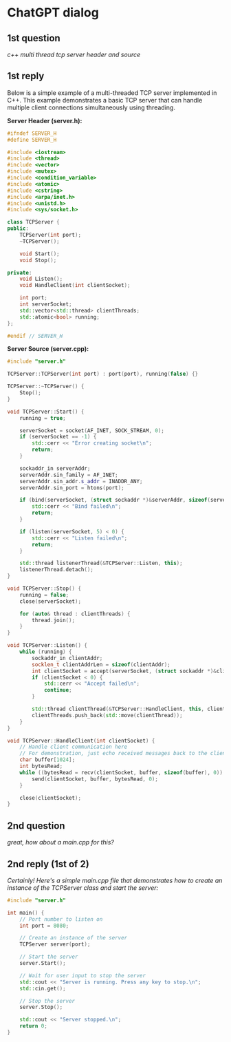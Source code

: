 # ChatGPT dialog
## 1st question
_c++ multi thread tcp server header and source_

## 1st reply
Below is a simple example of a multi-threaded TCP server implemented in C++. This example demonstrates a basic TCP server that can handle multiple client connections simultaneously using threading.

**Server Header (server.h):**
````cpp
#ifndef SERVER_H
#define SERVER_H

#include <iostream>
#include <thread>
#include <vector>
#include <mutex>
#include <condition_variable>
#include <atomic>
#include <cstring>
#include <arpa/inet.h>
#include <unistd.h>
#include <sys/socket.h>

class TCPServer {
public:
    TCPServer(int port);
    ~TCPServer();

    void Start();
    void Stop();

private:
    void Listen();
    void HandleClient(int clientSocket);

    int port;
    int serverSocket;
    std::vector<std::thread> clientThreads;
    std::atomic<bool> running;
};

#endif // SERVER_H
````
**Server Source (server.cpp):**
````cpp
#include "server.h"

TCPServer::TCPServer(int port) : port(port), running(false) {}

TCPServer::~TCPServer() {
    Stop();
}

void TCPServer::Start() {
    running = true;

    serverSocket = socket(AF_INET, SOCK_STREAM, 0);
    if (serverSocket == -1) {
        std::cerr << "Error creating socket\n";
        return;
    }

    sockaddr_in serverAddr;
    serverAddr.sin_family = AF_INET;
    serverAddr.sin_addr.s_addr = INADDR_ANY;
    serverAddr.sin_port = htons(port);

    if (bind(serverSocket, (struct sockaddr *)&serverAddr, sizeof(serverAddr)) < 0) {
        std::cerr << "Bind failed\n";
        return;
    }

    if (listen(serverSocket, 5) < 0) {
        std::cerr << "Listen failed\n";
        return;
    }

    std::thread listenerThread(&TCPServer::Listen, this);
    listenerThread.detach();
}

void TCPServer::Stop() {
    running = false;
    close(serverSocket);

    for (auto& thread : clientThreads) {
        thread.join();
    }
}

void TCPServer::Listen() {
    while (running) {
        sockaddr_in clientAddr;
        socklen_t clientAddrLen = sizeof(clientAddr);
        int clientSocket = accept(serverSocket, (struct sockaddr *)&clientAddr, &clientAddrLen);
        if (clientSocket < 0) {
            std::cerr << "Accept failed\n";
            continue;
        }

        std::thread clientThread(&TCPServer::HandleClient, this, clientSocket);
        clientThreads.push_back(std::move(clientThread));
    }
}

void TCPServer::HandleClient(int clientSocket) {
    // Handle client communication here
    // For demonstration, just echo received messages back to the client
    char buffer[1024];
    int bytesRead;
    while ((bytesRead = recv(clientSocket, buffer, sizeof(buffer), 0)) > 0) {
        send(clientSocket, buffer, bytesRead, 0);
    }

    close(clientSocket);
}
````
## 2nd question
_great, how about a main.cpp for this?_
## 2nd reply (1st of 2)
_Certainly! Here's a simple main.cpp file that demonstrates how to create an instance of the TCPServer class and start the server:_
````cpp
#include "server.h"

int main() {
    // Port number to listen on
    int port = 8080;

    // Create an instance of the server
    TCPServer server(port);

    // Start the server
    server.Start();

    // Wait for user input to stop the server
    std::cout << "Server is running. Press any key to stop.\n";
    std::cin.get();

    // Stop the server
    server.Stop();

    std::cout << "Server stopped.\n";
    return 0;
}
````

